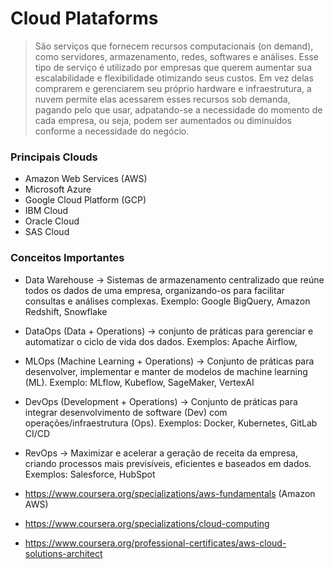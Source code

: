 # Cloud Plataforms
> São serviços que fornecem recursos computacionais (on demand), como servidores, armazenamento, redes, softwares e análises. Esse tipo de serviço é utilizado por empresas que querem aumentar sua escalabilidade e flexibilidade otimizando seus custos. Em vez delas comprarem e gerenciarem seu próprio hardware e infraestrutura, a nuvem permite elas acessarem esses recursos sob demanda, pagando pelo que usar, adpatando-se a necessidade do momento de cada empresa, ou seja, podem ser aumentados ou diminuídos conforme a necessidade do negócio.

### Principais Clouds

- Amazon Web Services (AWS) 
- Microsoft Azure
- Google Cloud Platform (GCP)
- IBM Cloud
- Oracle Cloud
- SAS Cloud

### Conceitos Importantes
- Data Warehouse -> Sistemas de armazenamento centralizado que reúne todos os dados de uma empresa, organizando-os para facilitar consultas e análises complexas. Exemplo: Google BigQuery, Amazon Redshift, Snowflake

- DataOps (Data + Operations) -> conjunto de práticas para gerenciar e automatizar o ciclo de vida dos dados. Exemplos: Apache Airflow,

- MLOps (Machine Learning + Operations) -> Conjunto de práticas para desenvolver, implementar e manter de modelos de machine learning (ML). Exemplo: MLflow, Kubeflow, SageMaker, VertexAI

- DevOps (Development + Operations) -> Conjunto de práticas para integrar desenvolvimento de software (Dev) com operações/infraestrutura (Ops). Exemplos: Docker, Kubernetes, GitLab CI/CD

- RevOps -> Maximizar e acelerar a geração de receita da empresa, criando processos mais previsíveis, eficientes e baseados em dados. Exemplos: Salesforce, HubSpot

- https://www.coursera.org/specializations/aws-fundamentals (Amazon AWS) 
- https://www.coursera.org/specializations/cloud-computing
- https://www.coursera.org/professional-certificates/aws-cloud-solutions-architect
